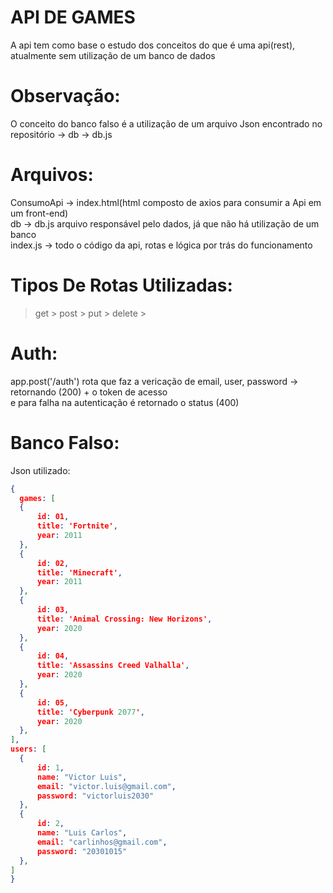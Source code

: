 # API DE GAMES
  A api tem como base o estudo dos conceitos do que é uma api(rest), atualmente sem utilização de um banco de dados

# Observação:
  O conceito do banco falso é a utilização de um arquivo Json encontrado no repositório -> db -> db.js

# Arquivos:
  ConsumoApi -> index.html(html composto de axios para consumir a Api em um front-end)<br>
  db -> db.js arquivo responsável pelo dados, já que não há utilização de um banco<br>
  index.js -> todo o código da api, rotas e lógica por trás do funcionamento

# Tipos De Rotas Utilizadas:
  > get >
  > post >
  > put >
  > delete >

# Auth:
  app.post('/auth') rota que faz a vericação de email, user, password -> retornando (200) + o token de acesso <br> e para falha na autenticação é retornado o status (400) 
# Banco Falso:
  Json utilizado: 
  ```json
 {
    games: [
    { 
        id: 01, 
        title: 'Fortnite', 
        year: 2011 
    }, 
    { 
        id: 02, 
        title: 'Minecraft', 
        year: 2011 
    }, 
    { 
        id: 03, 
        title: 'Animal Crossing: New Horizons', 
        year: 2020 
    }, 
    { 
        id: 04, 
        title: 'Assassins Creed Valhalla', 
        year: 2020 
    }, 
    { 
        id: 05, 
        title: 'Cyberpunk 2077', 
        year: 2020 
    }, 
], 
users: [
    { 
        id: 1, 
        name: "Victor Luis", 
        email: "victor.luis@gmail.com", 
        password: "victorluis2030" 
    }, 
    { 
        id: 2, 
        name: "Luis Carlos", 
        email: "carlinhos@gmail.com", 
        password: "20301015" 
    }, 
] 
  }
```
 